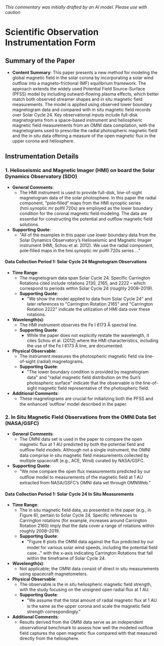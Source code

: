 _This commentary was initially drafted by an AI model. Please use with caution_

# Scientific Observation Instrumentation Form

## Summary of the Paper
- **Content Summary**: This paper presents a new method for modeling the global magnetic field in the solar corona by incorporating a solar wind outﬂow into a magneto-frictional (MF) equilibrium framework. The approach extends the widely used Potential Field Source-Surface (PFSS) model by including outward-flowing plasma effects, which better match both observed streamer shapes and in situ magnetic field measurements. The model is applied using observed lower boundary magnetogram data and compared with in situ magnetic field records over Solar Cycle 24. Key observational inputs include full-disk magnetograms from a space-based instrument and heliospheric magnetic field measurements from an OMNI data compilation, with the magnetograms used to prescribe the radial photospheric magnetic field and the in situ data offering a measure of the open magnetic flux in the upper corona and heliosphere.

## Instrumentation Details

### 1. Helioseismic and Magnetic Imager (HMI) on board the Solar Dynamics Observatory (SDO)
- **General Comments**:
   - The HMI instrument is used to provide full-disk, line-of-sight magnetogram data of the solar photosphere. In this paper the radial component, “pole‐filled” maps from the HMI synoptic series (hmi.synoptic mr polfil 720s) are employed as the lower boundary condition for the coronal magnetic field modeling. The data are essential for constructing the potential and outﬂow magnetic field solutions.
- **Supporting Quote**: 
   - "All of the examples in this paper use lower boundary data from the Solar Dynamics Observatory’s Helioseismic and Magnetic Imager instrument (HMI, Schou et al. 2012). We use the radial component, pole‐filled maps in the hmi.synoptic mr polfil 720s series ..." 

#### Data Collection Period 1: Solar Cycle 24 Magnetogram Observations
- **Time Range**: 
   - The magnetogram data span Solar Cycle 24. Specific Carrington Rotations cited include rotations 2130, 2165, and 2222 – which correspond to periods within Solar Cycle 24 (roughly 2008–2019).
   - **Supporting Quote**: 
      - "We show the model applied to data from Solar Cycle 24" and later references to "Carrington Rotation 2165" and "Carrington Rotation 2222" indicate the utilization of HMI data over these rotations.
- **Wavelength(s)**: 
   - The HMI instrument observes the Fe I 6173 Å spectral line.
   - **Supporting Quote**: 
      - While the paper does not explicitly restate the wavelength, it cites Schou et al. (2012) where the HMI characteristics, including the use of the Fe I 6173 Å line, are documented.
- **Physical Observable**: 
   - The instrument measures the photospheric magnetic field via line-of-sight (radial) magnetograms.
   - **Supporting Quote**: 
      - "The lower boundary condition is provided by magnetogram data" and "radial magnetic ﬁeld distribution on the Sun’s photospheric surface" indicate that the observable is the line-of-sight magnetic field representative of the photospheric field.
- **Additional Comments**:
   - These magnetograms are crucial for initializing both the PFSS and the enhanced ‘outﬂow’ model described in the paper.
   

### 2. In Situ Magnetic Field Observations from the OMNI Data Set (NASA/GSFC)
- **General Comments**:
   - The OMNI data set is used in the paper to compare the open magnetic flux at 1 AU predicted by both the potential field and outﬂow field models. Although not a single instrument, the OMNI data comprise in situ magnetic field measurements collected by multiple spacecraft (e.g., ACE, Wind) curated by NASA/GSFC.
- **Supporting Quote**:
   - "We now compare the open ﬂux measurements predicted by our outﬂow model to measurements of the magnetic ﬁeld at 1 AU extracted from NASA/GSFC’s OMNI data set through OMNIWeb."
   
#### Data Collection Period 1: Solar Cycle 24 In Situ Measurements
- **Time Range**:
   - The in situ magnetic field data, as presented in the paper (e.g., in Figure 6), pertain to Solar Cycle 24. Specific references to Carrington rotations (for example, increases around Carrington Rotation 2160) imply that the data cover a range of rotations within roughly 2008–2019.
   - **Supporting Quote**:
      - "Figure 6 plots the OMNI data against the ﬂux predicted by our model for various solar wind speeds, including the potential ﬁeld case..." with the x-axis indicating Carrington Rotations that fall within the timeframe of Solar Cycle 24.
- **Wavelength(s)**:
   - Not applicable; the OMNI data consist of direct in situ measurements using spacecraft magnetometers.
- **Physical Observable**:
   - The observable is the in situ heliospheric magnetic field strength, with the study focusing on the unsigned open radial flux at 1 AU.
   - **Supporting Quote**:
      - "We assume that the total amount of radial magnetic ﬂux at 1 AU is the same as the upper corona and scale the magnetic ﬁeld strength correspondingly." 
- **Additional Comments**:
   - Results derived from the OMNI data serve as an independent observational benchmark to assess how well the modeled outﬂow field captures the open magnetic flux compared with that measured directly from the heliosphere.
